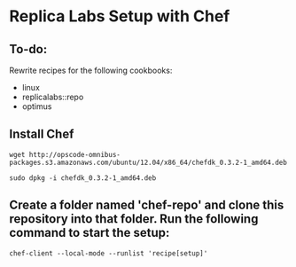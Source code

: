 # Replica Labs Setup with Chef #

## To-do: ##
Rewrite recipes for the following cookbooks:

*  linux
*  replicalabs::repo
*  optimus


## Install Chef ##
```
wget http://opscode-omnibus-packages.s3.amazonaws.com/ubuntu/12.04/x86_64/chefdk_0.3.2-1_amd64.deb
```
```
sudo dpkg -i chefdk_0.3.2-1_amd64.deb
```

## Create a folder named 'chef-repo' and clone this repository into that folder. Run the following command to start the setup: ##
```
chef-client --local-mode --runlist 'recipe[setup]'
```
